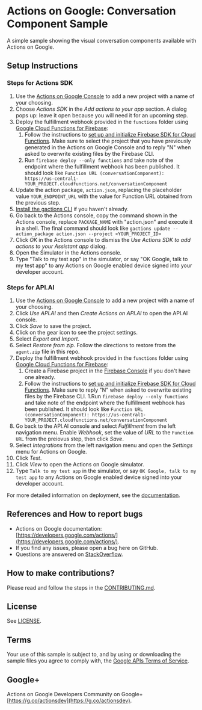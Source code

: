 # Actions on Google: Conversation Component Sample

A simple sample showing the visual conversation components available with Actions on Google.

## Setup Instructions

### Steps for Actions SDK
1. Use the [Actions on Google Console](https://console.actions.google.com) to add a new project with a name of your choosing.
1. Choose *Actions SDK* in the *Add actions to your app* section. A dialog pops up: leave it open because you will need it for an upcoming step.
1. Deploy the fulfillment webhook provided in the `functions` folder using [Google Cloud Functions for Firebase](https://firebase.google.com/docs/functions/):
   1. Follow the instructions to [set up and initialize Firebase SDK for Cloud Functions](https://firebase.google.com/docs/functions/get-started#set_up_and_initialize_functions_sdk). Make sure to select the project that you have previously generated in the Actions on Google Console and to reply "N" when asked to overwrite existing files by the Firebase CLI.
   1. Run `firebase deploy --only functions` and take note of the endpoint where the fulfillment webhook has been published. It should look like `Function URL (conversationComponent): https://us-central1-YOUR_PROJECT.cloudfunctions.net/conversationComponent`
1. Update the action package, `action.json`, replacing the placeholder value `YOUR_ENDPOINT_URL` with the value for Function URL obtained from the previous step.
1. [Install the gactions CLI](https://developers.google.com/actions/tools/gactions-cli) if you haven't already.
1. Go back to the Actions console, copy the command shown in the Actions console, replace `PACKAGE_NAME` with "action.json" and execute it in a shell. The final command should look like `gactions update --action_package action.json --project <YOUR_PROJECT_ID>`
1. Click *OK* in the Actions console to dismiss the *Use Actions SDK to add actions to your Assistant app* dialog.
1. Open the Simulator in the Actions console.
1. Type "Talk to my test app" in the simulator, or say "OK Google, talk to my test app" to any Actions on Google enabled device signed into your developer account.

### Steps for API.AI
1. Use the [Actions on Google Console](https://console.actions.google.com) to add a new project with a name of your choosing.
1. Click *Use API.AI* and then *Create Actions on API.AI* to open the API.AI console.
1. Click *Save* to save the project.
1. Click on the gear icon to see the project settings.
1. Select *Export and Import*.
1. Select *Restore from zip*. Follow the directions to restore from the `agent.zip` file in this repo.
1. Deploy the fulfillment webhook provided in the `functions` folder using [Google Cloud Functions for Firebase](https://firebase.google.com/docs/functions/):
   1. Create a Firebase project in the [Firebase Console](https://console.firebase.google.com) if you don't have one already.
   1. Follow the instructions to [set up and initialize Firebase SDK for Cloud Functions](https://firebase.google.com/docs/functions/get-started#set_up_and_initialize_functions_sdk). Make sure to reply "N" when asked to overwrite existing files by the Firebase CLI.
   1.Run `firebase deploy --only functions` and take note of the endpoint where the fulfillment webhook has been published. It should look like `Function URL (conversationComponent): https://us-central1-YOUR_PROJECT.cloudfunctions.net/conversationComponent`
1. Go back to the API.AI console and select *Fulfillment* from the left navigation menu. Enable *Webhook*, set the value of *URL* to the `Function URL` from the preiovus step, then click *Save*.
1. Select *Integrations* from the left navigation menu and open the *Settings* menu for Actions on Google.
1. Click *Test*.
1. Click *View* to open the Actions on Google simulator.
1. Type `Talk to my test app` in the simulator, or say `OK Google, talk to my test app` to any Actions on Google enabled device signed into your developer account.

For more detailed information on deployment, see the [documentation](https://developers.google.com/actions/samples/).

## References and How to report bugs
* Actions on Google documentation: [https://developers.google.com/actions/](https://developers.google.com/actions/).
* If you find any issues, please open a bug here on GitHub.
* Questions are answered on [StackOverflow](https://stackoverflow.com/questions/tagged/actions-on-google).

## How to make contributions?
Please read and follow the steps in the [CONTRIBUTING.md](CONTRIBUTING.md).

## License
See [LICENSE](LICENSE).

## Terms
Your use of this sample is subject to, and by using or downloading the sample files you agree to comply with, the [Google APIs Terms of Service](https://developers.google.com/terms/).

## Google+
Actions on Google Developers Community on Google+ [https://g.co/actionsdev](https://g.co/actionsdev).
